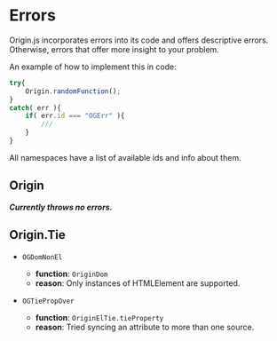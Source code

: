 # Errors 
Origin.js incorporates errors into its code and offers descriptive errors. Otherwise, 
errors that offer more insight to your problem.  

An example of how to implement this in code: 

```js
try{
    Origin.randomFunction();
}
catch( err ){
    if( err.id === "OGErr" ){
        /// 
    }
}
```

All namespaces have a list of available ids and info about them.



## Origin 

***Currently throws no errors.***


## Origin.Tie 

- `OGDomNonEl`
    - **function**: `OriginDom` 
    - **reason**: Only instances of HTMLElement are supported.

- `OGTiePropOver`
    - **function**: `OriginElTie.tieProperty` 
    - **reason**: Tried syncing an attribute to more than one source.
